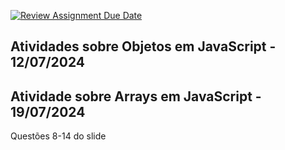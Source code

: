 [![Review Assignment Due Date](https://classroom.github.com/assets/deadline-readme-button-22041afd0340ce965d47ae6ef1cefeee28c7c493a6346c4f15d667ab976d596c.svg)](https://classroom.github.com/a/XUEw9AAE)

## Atividades sobre Objetos em JavaScript - 12/07/2024
## Atividade sobre Arrays em JavaScript - 19/07/2024
 Questões 8-14 do slide